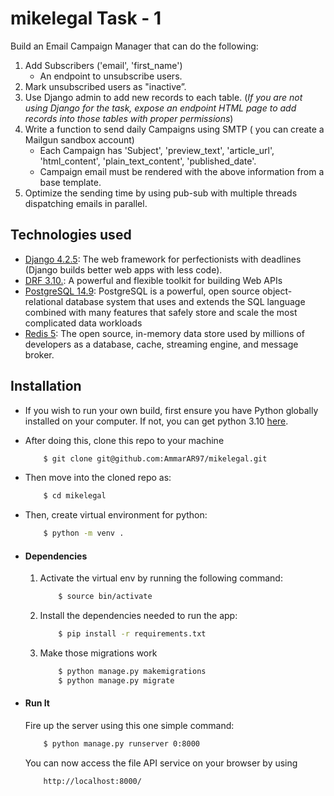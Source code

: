 # mikelegal Task - 1

Build an Email Campaign Manager that can do the following:

1. Add Subscribers ('email', 'first_name')
    - An endpoint to unsubscribe users.
2. Mark unsubscribed users as "inactive”.
3. Use Django admin to add new records to each table. (*If you are not using Django for the task, expose an endpoint HTML page to add records into those tables with proper permissions*)
4. Write a function to send daily Campaigns using SMTP ( you can create a Mailgun sandbox account)
    - Each Campaign has 'Subject', 'preview_text', 'article_url', 'html_content', 'plain_text_content', 'published_date'.
    - Campaign email must be rendered with the above information from a base template.
5. Optimize the sending time by using pub-sub with multiple threads dispatching emails in parallel.


## Technologies used
* [Django 4.2.5](https://www.djangoproject.com/): The web framework for perfectionists with deadlines (Django builds better web apps with less code).
* [DRF 3.10.](www.django-rest-framework.org/): A powerful and flexible toolkit for building Web APIs
* [PostgreSQL 14.9](https://www.postgresql.org/): PostgreSQL is a powerful, open source object-relational database system that uses and extends the SQL language combined with many features that safely store and scale the most complicated data workloads
* [Redis 5](https://redis.io/): The open source, in-memory data store used by millions of developers as a database, cache, streaming engine, and message broker.


## Installation
* If you wish to run your own build, first ensure you have Python globally installed on your computer. If not, you can get python 3.10 [here](https://www.python.org").

* After doing this, clone this repo to your machine
    ```bash
        $ git clone git@github.com:AmmarAR97/mikelegal.git
    ```

* Then move into the cloned repo as:
    ```bash
        $ cd mikelegal
    ```

* Then, create virtual environment for python:
    ```bash
        $ python -m venv .
    ```

* #### Dependencies
    1. Activate the virtual env by running the following command:
        ```bash
            $ source bin/activate
        ```
    2. Install the dependencies needed to run the app:
        ```bash
            $ pip install -r requirements.txt 
        ```
    3. Make those migrations work
        ```bash
            $ python manage.py makemigrations
            $ python manage.py migrate
        ```

* #### Run It
    Fire up the server using this one simple command:
    ```bash
        $ python manage.py runserver 0:8000
    ```
    You can now access the file API service on your browser by using
    ```
        http://localhost:8000/


